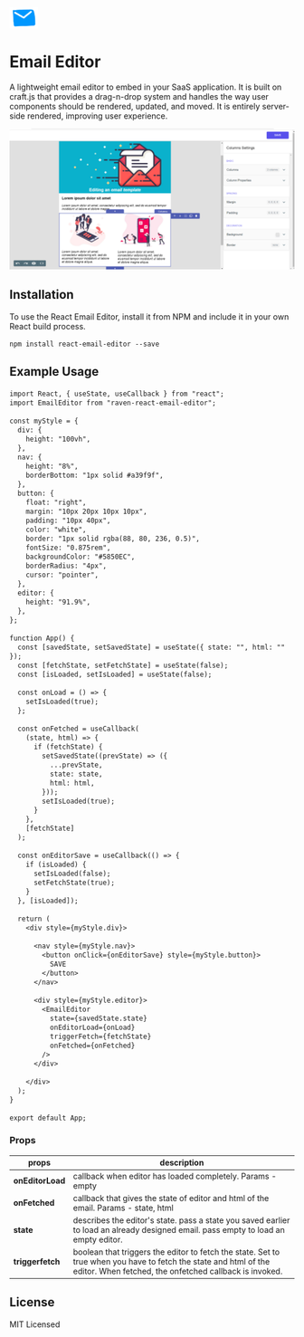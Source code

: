 <img src="public/email_logo.png" alt="Email Icon" width="50"/>

# Email Editor

A lightweight email editor to embed in your SaaS application. It is built on craft.js that provides a drag-n-drop system and handles the way user components should be rendered, updated, and moved. It is entirely server-side rendered, improving user experience.

![Optional Text](public/email_template.png)

## Installation

To use the React Email Editor, install it from NPM and include it in your own React build process.

```
npm install react-email-editor --save
```

## Example Usage

```
import React, { useState, useCallback } from "react";
import EmailEditor from "raven-react-email-editor";

const myStyle = {
  div: {
    height: "100vh",
  },
  nav: {
    height: "8%",
    borderBottom: "1px solid #a39f9f",
  },
  button: {
    float: "right",
    margin: "10px 20px 10px 10px",
    padding: "10px 40px",
    color: "white",
    border: "1px solid rgba(88, 80, 236, 0.5)",
    fontSize: "0.875rem",
    backgroundColor: "#5850EC",
    borderRadius: "4px",
    cursor: "pointer",
  },
  editor: {
    height: "91.9%",
  },
};

function App() {
  const [savedState, setSavedState] = useState({ state: "", html: "" });
  const [fetchState, setFetchState] = useState(false);
  const [isLoaded, setIsLoaded] = useState(false);

  const onLoad = () => {
    setIsLoaded(true);
  };

  const onFetched = useCallback(
    (state, html) => {
      if (fetchState) {
        setSavedState((prevState) => ({
          ...prevState,
          state: state,
          html: html,
        }));
        setIsLoaded(true);
      }
    },
    [fetchState]
  );

  const onEditorSave = useCallback(() => {
    if (isLoaded) {
      setIsLoaded(false);
      setFetchState(true);
    }
  }, [isLoaded]);

  return (
    <div style={myStyle.div}>

      <nav style={myStyle.nav}>
        <button onClick={onEditorSave} style={myStyle.button}>
          SAVE
        </button>
      </nav>

      <div style={myStyle.editor}>
        <EmailEditor
          state={savedState.state}
          onEditorLoad={onLoad}
          triggerFetch={fetchState}
          onFetched={onFetched}
        />
      </div>

    </div>
  );
}

export default App;

```

### Props

| **props**        | **description**                                                                                                                                                            |
| ---------------- | -------------------------------------------------------------------------------------------------------------------------------------------------------------------------- |
| **onEditorLoad** | callback when editor has loaded completely. Params - empty                                                                                                                 |
| **onFetched**    | callback that gives the state of editor and html of the email. Params - state, html                                                                                        |
| **state**        | describes the editor's state. pass a state you saved earlier to load an already designed email. pass empty to load an empty editor.                                        |
| **triggerfetch** | boolean that triggers the editor to fetch the state. Set to true when you have to fetch the state and html of the editor. When fetched, the onfetched callback is invoked. |

## License

MIT Licensed
